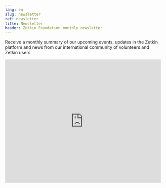 ```yaml
---
lang: en
slug: newsletter
ref: newsletter
title: Newsletter
header: Zetkin Foundation monthly newsletter
---
```


Receive a monthly summary of our upcoming events, updates in the Zetkin platform
and news from our international community of volunteers and Zetkin users.

<iframe
  style="border-width:0;"
  height="400"
  width="100%"
  src="https://app.zetkin.org/o/433/embedjoinform/Fe26.2**2cb753e417525c3aa1abef9e1132d6fa65455634f1b5709e1df5ee15c8c5b648*3bR1mroT48HDwSREl2SMRA*GjcsQcyA-l5x0T6jQKR-REqsuXIwM5HDmsyIz0yvVPMDEDZoHqhKTwNgNRXo5-c83wjNAFKttjh27BCut8BXFdyOxXQAlfJubHBpQFTkER30R5h4C2AOXy7JYM9CuYRRVLJpziaskw_-RK_rICKtVX1K0vu_8THRLfEMjLKxFKbHa30Rh4xiFlHmzA7QIRYqnqh6d0pupT4L6RjGGagZ0oTj9zkzzP7DKbFTQDZfcEjpAmqKG_151NBlsdrLKlLBCQUvnPYsOt7O9UoCC6uUWg**dbca983dc693e755a2ff8d619bf26ea89947f8c50d40266043c710ce3c0c26a9*J0HgMJgw5Ipa751Cd85S1484MKuZK4isDmrAEGj1wKc?stylesheet={{site.url}}/css/main.css">
